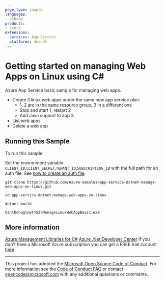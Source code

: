 ```yaml
---
page_type: sample
languages:
- csharp
products:
- azure
extensions:
  services: App-Service
  platforms: dotnet
---
```


# Getting started on managing Web Apps on Linux using C# #

 Azure App Service basic sample for managing web apps.
  - Create 3 linux web apps under the same new app service plan:
    - 1, 2 are in the same resource group, 3 in a different one
    - Stop and start 1, restart 2
    - Add Java support to app 3
  - List web apps
  - Delete a web app


## Running this Sample ##

To run this sample:

Set the environment variable `CLIENT_ID`,`CLIENT_SECRET`,`TENANT_ID`,`SUBSCRIPTION_ID` with the full path for an auth file. See [how to create an auth file](https://github.com/Azure/azure-libraries-for-net/blob/master/AUTH.md).

    git clone https://github.com/Azure-Samples/app-service-dotnet-manage-web-apps-on-linux.git

    cd app-service-dotnet-manage-web-apps-on-linux

    dotnet build

    bin\Debug\net452\ManageLinuxWebAppBasic.exe

## More information ##

[Azure Management Libraries for C#](https://github.com/Azure/azure-sdk-for-net/)
[Azure .Net Developer Center](https://azure.microsoft.com/en-us/develop/net/)
If you don't have a Microsoft Azure subscription you can get a FREE trial account [here](http://go.microsoft.com/fwlink/?LinkId=330212)

---

This project has adopted the [Microsoft Open Source Code of Conduct](https://opensource.microsoft.com/codeofconduct/). For more information see the [Code of Conduct FAQ](https://opensource.microsoft.com/codeofconduct/faq/) or contact [opencode@microsoft.com](mailto:opencode@microsoft.com) with any additional questions or comments.